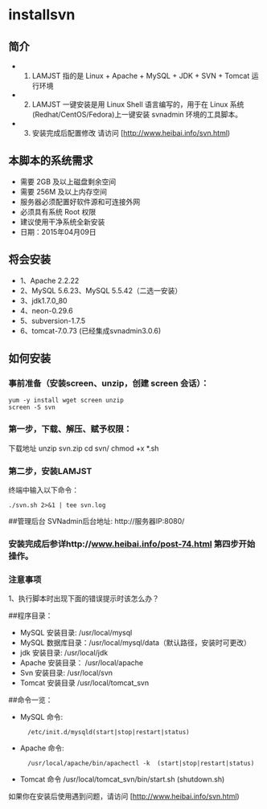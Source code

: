 # installsvn
## 简介
* 1. LAMJST 指的是 Linux + Apache + MySQL + JDK + SVN + Tomcat 运行环境
* 2. LAMJST 一键安装是用 Linux Shell 语言编写的，用于在 Linux 系统(Redhat/CentOS/Fedora)上一键安装 svnadmin 环境的工具脚本。
* 3. 安装完成后配置修改 请访问 [http://www.heibai.info/svn.html) 
## 本脚本的系统需求
* 需要 2GB 及以上磁盘剩余空间
* 需要 256M 及以上内存空间
* 服务器必须配置好软件源和可连接外网
* 必须具有系统 Root 权限
* 建议使用干净系统全新安装
* 日期：2015年04月09日

## 将会安装
*  1、Apache 2.2.22
*  2、MySQL 5.6.23、MySQL 5.5.42（二选一安装）
*  3、jdk1.7.0_80
*  4、neon-0.29.6
*  5、subversion-1.7.5
*  6、tomcat-7.0.73 (已经集成svnadmin3.0.6) 




## 如何安装
### 事前准备（安装screen、unzip，创建 screen 会话）：

    yum -y install wget screen unzip
    screen -S svn

### 第一步，下载、解压、赋予权限：
   下载地址 
    unzip svn.zip
    cd svn/
    chmod +x *.sh

### 第二步，安装LAMJST
终端中输入以下命令：

    ./svn.sh 2>&1 | tee svn.log


##管理后台
SVNadmin后台地址: http://服务器IP:8080/


### 安装完成后参详http://www.heibai.info/post-74.html 第四步开始操作。
	
### 注意事项

1、执行脚本时出现下面的错误提示时该怎么办？


##程序目录：

* MySQL 安装目录: /usr/local/mysql
* MySQL 数据库目录：/usr/local/mysql/data（默认路径，安装时可更改）
* jdk 安装目录: /usr/local/jdk
* Apache 安装目录： /usr/local/apache
* Svn 安装目录: /usr/local/svn
* Tomcat 安装目录 /usr/local/tomcat_svn

##命令一览：
* MySQL  命令: 

        /etc/init.d/mysqld(start|stop|restart|status)

* Apache 命令: 

        /usr/local/apache/bin/apachectl -k  (start|stop|restart|status)

* Tomcat 命令
		/usr/local/tomcat_svn/bin/start.sh (shutdown.sh)



如果你在安装后使用遇到问题，请访问 [http://www.heibai.info/svn.html) 

